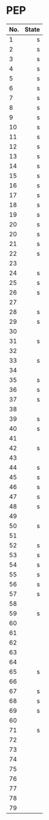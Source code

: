 # PEP #

|No.|State|
|---|----:|
|  1|    s|
|  2|    s|
|  3|    s|
|  4|    s|
|  5|    s|
|  6|    s|
|  7|    s|
|  8|    s|
|  9|    s|
| 10|    s|
| 11|    s|
| 12|    s|
| 13|    s|
| 14|    s|
| 15|    s|
| 16|    s|
| 17|    s|
| 18|    s|
| 19|    s|
| 20|    s|
| 20|    s|
| 21|    s|
| 22|    s|
| 23|     |
| 24|    s|
| 25|    s|
| 26|    s|
| 27|     |
| 28|    s|
| 29|    s|
| 30|     |
| 31|    s|
| 32|     |
| 33|    s|
| 34|     |
| 35|    s|
| 36|    s|
| 37|    s|
| 38|     |
| 39|    s|
| 40|    s|
| 41|     |
| 42|    s|
| 43|     |
| 44|    s|
| 45|    s|
| 46|    s|
| 47|    s|
| 48|    s|
| 49|     |
| 50|    s|
| 51|     |
| 52|    s|
| 53|    s|
| 54|    s|
| 55|    s|
| 56|    s|
| 57|    s|
| 58|     |
| 59|    s|
| 60|     |
| 61|     |
| 62|     |
| 63|     |
| 64|     |
| 65|    s|
| 66|     |
| 67|    s|
| 68|    s|
| 69|    s|
| 60|     |
| 71|    s|
| 72|     |
| 73|     |
| 74|     |
| 75|     |
| 76|     |
| 77|     |
| 78|     |
| 79|     |
